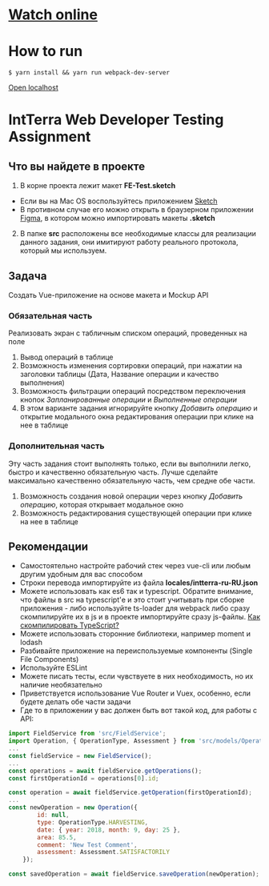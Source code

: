 # [Watch online](https://borisbutenko.github.io/intterra-test-task/dist/)

# How to run
```
$ yarn install && yarn run webpack-dev-server
```
[Open localhost](http://127.0.0.1:8000/)

# IntTerra Web Developer Testing Assignment

## Что вы найдете в проекте

1. В корне проекта лежит макет <b>FE-Test.sketch</b>
* Если вы на Mac OS воспользуйтесь приложением [Sketch](https://www.sketchapp.com)
* В противном случае его можно открыть в браузерном приложении [Figma](https://www.figma.com), в котором можно импортировать макеты <b>.sketch</b>
2. В папке <b>src</b> расположены все необходимые классы для реализации данного задания, они имитируют работу реального протокола, который мы используем.

## Задача

Создать Vue-приложение на основе макета и Mockup API

### Обязательная часть

Реализовать экран с табличным списком операций, проведенных на поле

1. Вывод операций в таблице
2. Возможность изменения сортировки операций, при нажатии на заголовки таблицы (Дата, Название операции и качество выполнения)
3. Возможность фильтрации операций посредством переключения кнопок <i>Запланированные операции</i> и <i>Выполненные операции</i>
4. В этом варианте задания игнорируйте кнопку <i>Добавить операцию</i> и открытие модального окна редактирования операции при клике на нее в таблице

### Дополнительная часть

Эту часть задания стоит выполнять только, если вы выполнили легко, быстро и качественно обязательную часть. Лучше сделайте максимально качественно обязательную часть, чем средне обе части.

1. Возможность создания новой операции через кнопку <i>Добавить операцию</i>, которая открывает модальное окно
2. Возможность редактирования существующей операции при клике на нее в таблице

## Рекомендации

* Самостоятельно настройте рабочий стек через vue-cli или любым другим удобным для вас способом
* Строки перевода импортируйте из файла <b>locales/intterra-ru-RU.json</b>
* Можете использовать как es6 так и typescript. Обратите внимание, что файлы в src на typescript'е и это стоит учитывать при сборке приложения - либо используйте ts-loader для webpack либо сразу скомпилируйте их в js и в проекте импортируйте сразу js-файлы. [Как скомпилировать TypeScript?](https://www.typescriptlang.org/)
* Можете использовать сторонние библиотеки, например moment и lodash
* Разбивайте приложение на переиспользуемые компоненты (Single File Components)
* Используйте ESLint
* Можете писать тесты, если чувствуете в них необходимость, но их наличие необязательно
* Приветствуется использование Vue Router и Vuex, особенно, если будете делать обе части задачи
* Где то в приложении у вас должен быть вот такой код, для работы с API:

``` javascript
import FieldService from 'src/FieldService';
import Operation, { OperationType, Assessment } from 'src/models/Operation';
...
const fieldService = new FieldService();
...
const operations = await fieldService.getOperations();
const firstOperationId = operations[0].id;

const operation = await fieldService.getOperation(firstOperationId);
...
const newOperation = new Operation({
        id: null,
        type: OperationType.HARVESTING,
        date: { year: 2018, month: 9, day: 25 },
        area: 85.5,
        comment: 'New Test Comment',
        assessment: Assessment.SATISFACTORILY
    });

const savedOperation = await fieldService.saveOperation(newOperation);

```

